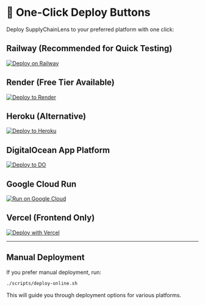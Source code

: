 # 🚀 One-Click Deploy Buttons

Deploy SupplyChainLens to your preferred platform with one click:

## Railway (Recommended for Quick Testing)

[![Deploy on Railway](https://railway.app/button.svg)](https://railway.app/template/your-template-id)

## Render (Free Tier Available)

[![Deploy to Render](https://render.com/images/deploy-to-render-button.svg)](https://render.com/deploy?repo=https://github.com/your-username/supplychain-lens)

## Heroku (Alternative)

[![Deploy to Heroku](https://www.herokucdn.com/deploy/button.svg)](https://heroku.com/deploy?template=https://github.com/your-username/supplychain-lens)

## DigitalOcean App Platform

[![Deploy to DO](https://www.deploytodo.com/do-btn-blue.svg)](https://cloud.digitalocean.com/apps/new?repo=https://github.com/your-username/supplychain-lens)

## Google Cloud Run

[![Run on Google Cloud](https://deploy.cloud.run/button.svg)](https://deploy.cloud.run)

## Vercel (Frontend Only)

[![Deploy with Vercel](https://vercel.com/button)](https://vercel.com/new/clone?repository-url=https://github.com/your-username/supplychain-lens)

---

## Manual Deployment

If you prefer manual deployment, run:

```bash
./scripts/deploy-online.sh
```

This will guide you through deployment options for various platforms.

